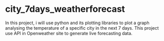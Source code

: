 # city_7days_weatherforecast
In this project, i will use python and its plotting libraries to plot a graph analysing the temperature of a specific city in the next 7 days. 
This project use API in Openweather site to generate live forecasting data. 
